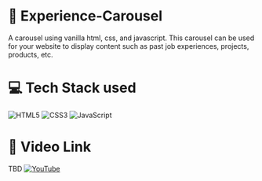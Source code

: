 # 🧾 Experience-Carousel
A carousel using vanilla html, css, and javascript. This carousel can be used for your website to display content such as past job experiences, projects, products, etc.

# 💻 Tech Stack used
![HTML5](https://img.shields.io/badge/html5-%23E34F26.svg?style=for-the-badge&logo=html5&logoColor=white) ![CSS3](https://img.shields.io/badge/css3-%231572B6.svg?style=for-the-badge&logo=css3&logoColor=white) ![JavaScript](https://img.shields.io/badge/javascript-%23323330.svg?style=for-the-badge&logo=javascript&logoColor=%23F7DF1E)

# 🔗 Video Link
TBD
[![YouTube](https://img.shields.io/badge/YouTube-%23FF0000.svg?logo=YouTube&logoColor=white)](https://youtube.com/@gsdiniz) 
